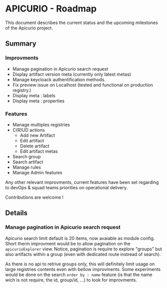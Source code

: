# APICURIO - Roadmap

This document describes the current status and the upcoming milestones of the Apicurio project.

## Summary

### Improvments

* Manage pagination in Apicurio search request
* Display artifact version meta (currently only latest metas)
* Manage keycloack authentification methods.
* Fix preview issue on Localhost (tested and functional on production registry.)
* Display meta : labels
* Display meta : properties

### Features

* Manage multiples registries
* C(R)UD actions
  * Add new Artifact
  * Edit artifact
  * Delete artifact
  * Edit artifact metas
* Search group
* Search artifact
* Manage rules
* Manage Admin features

Any other relevant improvments, current features have been set regarding to devOps & squad teams priorities on operational delivery.

Contributions are welcome !

## Details

### Manage pagination in Apicurio search request

Apicurio search limit default is 20 items, now avaiable as module config.
Short therm improvment would be to allow pagination on the `apicurioExplorer` view.
Notice, pagination is require to explore "groups" but also artifacts within a group (even with dedicated route instread of search).

As there is no api to retrive groups only, this will definitely limit usage on large registries contents even with bellow improvments.
Some experiments would be done on the search `order by : name` feature (is that the name wich is not require, the id, group/id, ...) to look for improvments.
